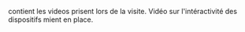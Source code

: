 contient les videos prisent lors de la visite.
Vidéo sur l'intéractivité des dispositifs mient en place. 
